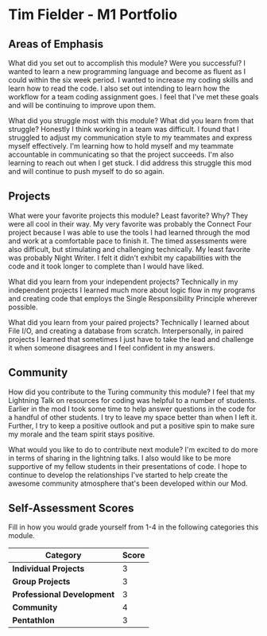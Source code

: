 # Tim Fielder - M1 Portfolio

## Areas of Emphasis

What did you set out to accomplish this module? Were you successful?
I wanted to learn a new programming language and become as fluent as I could
within the six week period. I wanted to increase my coding skills and learn
how to read the code. I also set out intending to learn how the workflow
for a team coding assignment goes. I feel that I've met these goals and will
be continuing to improve upon them.

What did you struggle most with this module? What did you learn from that struggle?
Honestly I think working in a team was difficult. I found that I struggled to
adjust my communication style to my teammates and express myself effectively.
I'm learning how to hold myself and my teammate accountable in communicating so
that the project succeeds. I'm also learning to reach out when I get stuck. I
did address this struggle this mod and will continue to push myself to do so again.

## Projects

What were your favorite projects this module? Least favorite? Why?
They were all cool in their way. My very favorite was probably the Connect Four
project because I was able to use the tools I had learned through the mod and work
at a comfortable pace to finish it. The timed assessments were also difficult,
but stimulating and challenging technically. My least favorite was probably
Night Writer. I felt it didn't exhibit my capabilities with the code and it took
longer to complete than I would have liked.

What did you learn from your independent projects?
Technically in my independent projects I learned much more about logic flow
in my programs and creating code that employs the Single Responsibility
Principle wherever possible.

What did you learn from your paired projects?
Technically I learned about File I/O, and creating a database from scratch.
Interpersonally, in paired projects I learned that sometimes I just have to take the lead and
challenge it when someone disagrees and I feel confident in my answers.

## Community

How did you contribute to the Turing community this module?
I feel that my Lightning Talk on resources for coding was helpful to a number of students.
Earlier in the mod I took some time to help answer questions in the code for a
handful of other students. I try to leave my space better than when I left it.
Further, I try to keep a positive outlook and put a positive spin to make sure
my morale and the team spirit stays positive.

What would you like to do to contribute next module?
I'm excited to do more in terms of sharing in the lightning talks. I also would
like to be more supportive of my fellow students in their presentations of code.
I hope to continue to develop the relationships I've started to help create the
awesome community atmosphere that's been developed within our Mod.

## Self-Assessment Scores

Fill in how you would grade yourself from 1-4 in the following categories this module.

| Category                     | Score |
| -----------------------------| ----- |
| **Individual Projects**      |   3   |
| **Group Projects**           |   3   |
| **Professional Development** |   3   |
| **Community**                |   4   |
| **Pentathlon**               |   3   |
